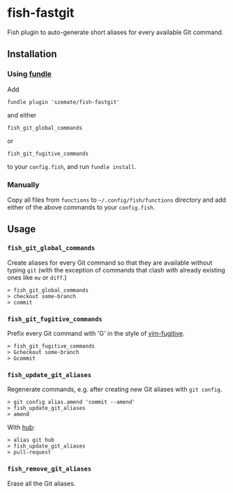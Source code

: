 # fish-fastgit

Fish plugin to auto-generate short aliases for every available Git command.

## Installation

### Using [fundle](https://github.com/tuvistavie/fundle)

Add
```
fundle plugin 'szemate/fish-fastgit'
```
and either
```
fish_git_global_commands
```
or
```
fish_git_fugitive_commands
```
to your `config.fish`, and run `fundle install`.

### Manually

Copy all files from `functions` to `~/.config/fish/functions` directory and add
either of the above commands to your `config.fish`.

## Usage

### `fish_git_global_commands`

Create aliases for every Git command so that they are available without
typing `git` (with the exception of commands that clash with already existing
ones like `mv` or `diff`.)

```
> fish_git_global_commands
> checkout some-branch
> commit
```

### `fish_git_fugitive_commands`

Prefix every Git command with 'G' in the style of
[vim-fugitive](https://github.com/tpope/vim-fugitive).

```
> fish_git_fugitive_commands
> Gcheckout some-branch
> Gcommit
```

### `fish_update_git_aliases`

Regenerate commands, e.g. after creating new Git aliases with `git config`.

```
> git config alias.amend 'commit --amend'
> fish_update_git_aliases
> amend
```

With [hub](https://github.com/github/hub):

```
> alias git hub
> fish_update_git_aliases
> pull-request
```

### `fish_remove_git_aliases`

Erase all the Git aliases.
